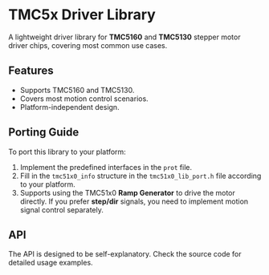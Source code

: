# TMC5x Driver Library

A lightweight driver library for **TMC5160** and **TMC5130** stepper motor driver chips, covering most common use cases.

## Features

- Supports TMC5160 and TMC5130.
- Covers most motion control scenarios.
- Platform-independent design.

## Porting Guide

To port this library to your platform:

1. Implement the predefined interfaces in the `prot` file.
2. Fill in the `tmc51x0_info` structure in the `tmc51x0_lib_port.h` file according to your platform.
3. Supports using the TMC51x0 **Ramp Generator** to drive the motor directly.
    If you prefer **step/dir** signals, you need to implement motion signal control separately.

## API

The API is designed to be self-explanatory.
 Check the source code for detailed usage examples.